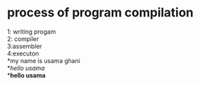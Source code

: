 # process of program compilation 
1: writing progam\
2: compiler\
3:assembler\
4:executon\
*my name is usama ghani\
**hello usama*\
***hello usama**


